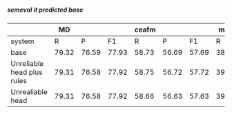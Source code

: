 ##### semeval it predicted base

| | MD |  |  | ceafm |  |  | muc |  |  | bcub |  |  | blanc |  |  | conll | | |
| --- | --- | --- | --- | --- | --- | --- | --- | --- | --- | --- | --- | --- | --- | --- | --- | --- | --- | --- |
| system | R | P | F1 | R | P | F1 | R | P | F1 | R | P | F1 | R | P | F1 | R | P | F1 |
| base | 79.32 | 76.59 | 77.93 | 58.73 | 56.69 | 57.69 | 38.87 | 40.93 | 39.87 | 59.99 | 64.67 | 62.24 | 36.52 | 45.60 | 38.01 | 52.53 | 54.10 | 53.27 |
| Unreliable head plus rules | 79.31 | 76.58 | 77.92 | 58.75 | 56.72 | 57.72 | 39.10 | 42.79 | 40.86 | 60.04 | 65.24 | 62.53 | 36.60 | 45.69 | 38.12 | 52.63 | 54.92 | 53.70 |
| Unrealiable head | 79.31 | 76.58 | 77.92 | 58.66 | 56.63 | 57.63 | 39.02 | 42.72 | 40.79 | 60.02 | 65.20 | 62.50 | 36.57 | 45.63 | 38.08 | 52.57 | 54.85 | 53.64 |
